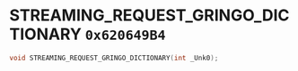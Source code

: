 # STREAMING_REQUEST_GRINGO_DICTIONARY `0x620649B4`

```cpp
void STREAMING_REQUEST_GRINGO_DICTIONARY(int _Unk0);
```